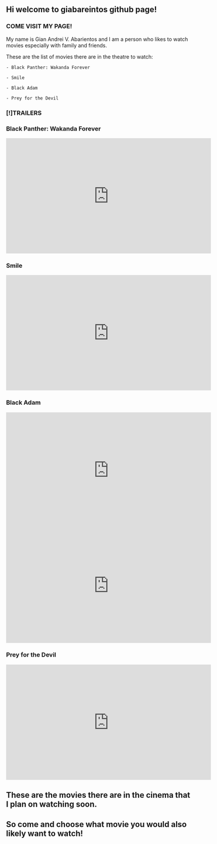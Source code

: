 
## Hi welcome to giabareintos github page!
### COME VISIT MY PAGE!
My name is Gian Andrei V. Abarientos
and I am a person who likes to watch movies
especially with family and friends. 


These are the list of movies there are in the theatre to watch:


```
- Black Panther: Wakanda Forever

- Smile

- Black Adam

- Prey for the Devil
```
### [!]TRAILERS

### **Black Panther: Wakanda Forever**

<iframe width="560" height="315" src="https://www.youtube.com/embed/_Z3QKkl1WyM" title="YouTube video player" frameborder="0" allow="accelerometer; autoplay; clipboard-write; encrypted-media; gyroscope; picture-in-picture" allowfullscreen></iframe> 


### **Smile**

<iframe width="560" height="315" src="https://www.youtube.com/embed/BcDK7lkzzsU" title="YouTube video player" frameborder="0" allow="accelerometer; autoplay; clipboard-write; encrypted-media; gyroscope; picture-in-picture" allowfullscreen></iframe> 

### **Black Adam**

<iframe width="560" height="315" src="https://www.youtube.com/embed/X0tOpBuYasI" title="YouTube video player" frameborder="0" allow="accelerometer; autoplay; clipboard-write; encrypted-media; gyroscope; picture-in-picture" allowfullscreen></iframe> 

<iframe width="560" height="315" src="https://www.youtube.com/embed/mkomfZHG5q4" title="YouTube video player" frameborder="0" allow="accelerometer; autoplay; clipboard-write; encrypted-media; gyroscope; picture-in-picture" allowfullscreen></iframe> 

### **Prey for the Devil**

<iframe width="560" height="315" src="https://www.youtube.com/embed/u_jJiZ2oZgs" title="YouTube video player" frameborder="0" allow="accelerometer; autoplay; clipboard-write; encrypted-media; gyroscope; picture-in-picture" allowfullscreen></iframe> 


## **These are the movies there are in the cinema that I plan on watching soon.** 
## **So come and choose what movie you would also likely want to watch!**

